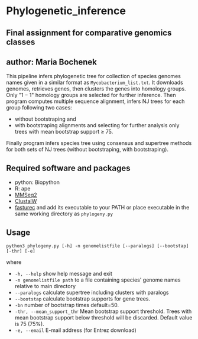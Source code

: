 # Phylogenetic_inference

## Final assignment for comparative genomics classes
## author: Maria Bochenek

This pipeline infers phylogenetic tree for collection of species genomes names given in a similar format as `Mycobacterium_list.txt`. It downloads genomes, retrieves genes, then clusters the genes into homology groups. Only "$1-1$" homology groups are selected for further inference. Then program computes multiple sequence alignment, infers NJ trees for each group following two cases: 
* without bootstraping and 
* with bootstraping alignments and selecting for further analysis only trees with mean bootstrap support $\geq$ 75.

Finally program infers species tree using consensus and supertree methods for both sets of NJ trees (without bootstraping, with bootstraping).

## Required software and packages

* python: Biopython
* R: ape
* [MMSeq2](https://github.com/soedinglab/MMseqs2)
* [ClustalW](http://www.clustal.org/clustal2/)
* [fasturec](http://bioputer.mimuw.edu.pl/gorecki/fasturec/) and add its executable to your PATH or place executable in the same working directory as `phylogeny.py`

## Usage
`python3 phylogeny.py [-h] -n genomelistfile [--paralogs] [--bootstap] [-thr] [-e]`

where
* `-h, --help` show help message and exit
* `-n genomelistfile path` to a file containing species' genome names relative to main directory
* `--paralogs` calculate supertree including clusters with paralogs
* `--bootstap` calculate bootstrap supports for gene trees.
* `-bn` number of bootstrap times default=50.
* `-thr, --mean_support_thr` Mean bootstrap support threshold. Trees with mean bootstrap support below threshold will be discarded. Default value is 75 (75%).
* `-e, --email` E-mail address (for Entrez download)
